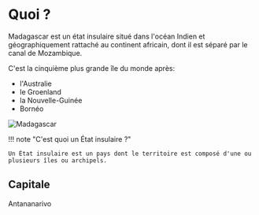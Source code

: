 # Quoi ?

Madagascar est un état insulaire situé dans l'océan Indien et géographiquement rattaché au continent africain, dont il est séparé par le canal de Mozambique.

C'est la cinquième plus grande île du monde après:

* l'Australie
* le Groenland
* la Nouvelle-Guinée
* Bornéo

![Madagascar](https://upload.wikimedia.org/wikipedia/commons/thumb/4/49/Madagascar-carte.png/220px-Madagascar-carte.png)

!!! note "C'est quoi un État insulaire ?"

    Un État insulaire est un pays dont le territoire est composé d'une ou plusieurs îles ou archipels.

## Capitale
Antananarivo